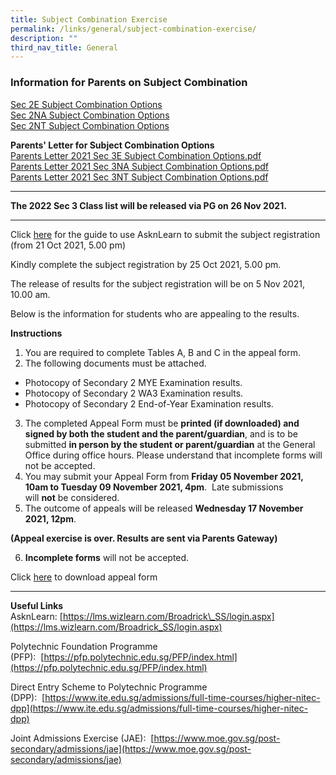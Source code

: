 ```yaml
---
title: Subject Combination Exercise
permalink: /links/general/subject-combination-exercise/
description: ""
third_nav_title: General
---
```

### Information for Parents on Subject Combination

[Sec 2E Subject Combination Options](/files/2021%20Sec%202%20Subject%20Combi%20Slides%20for%20Sec%202%20Express%20-%20Subj%20Registration%20-%20SchWeb.pdf) <br>
[Sec 2NA Subject Combination Options](/files/2021%20Sec%202%20Subject%20Combi%20Slides%20for%20Sec%202%20NA%20-%20Subj%20Registration%20-%20SchWeb.pdf) <br>
[Sec 2NT Subject Combination Options](/files/2021%20Sec%202%20Subject%20Combi%20Slides%20for%20Sec%202%20NT%20-%20Subj%20Registration%20-%20SchWeb.pdf)
  
**Parents' Letter for Subject Combination Options** <br>
[Parents Letter 2021 Sec 3E Subject Combination Options.pdf](/files/Parents%20Letter%202021%20Sec%203E%20Subject%20Combination%20Options.pdf) <br>
[Parents Letter 2021 Sec 3NA Subject Combination Options.pdf](/files/Parents%20Letter%202021%20Sec%203NA%20Subject%20Combination%20Options.pdf) <br>
[Parents Letter 2021 Sec 3NT Subject Combination Options.pdf](/files/Parents%20Letter%202021%20Sec%203NT%20Subject%20Combination%20Options.pdf)

----------------

**The 2022 Sec 3 Class list will be released via PG on 26 Nov 2021.**

---------------

Click [here](/files/Guide%20to%20Login%20to%20AsknLearn-%20For%20SchWeb.pdf) for the guide to use AsknLearn to submit the subject registration (from 21 Oct 2021, 5.00 pm)  
  
Kindly complete the subject registration by 25 Oct 2021, 5.00 pm.
  
The release of results for the subject registration will be on 5 Nov 2021, 10.00 am.  
  
Below is the information for students who are appealing to the results.  

**Instructions** <br>
1. You are required to complete Tables A, B and C in the appeal form.
2. The following documents must be attached.
* Photocopy of Secondary 2 MYE Examination results.
* Photocopy of Secondary 2 WA3 Examination results.
* Photocopy of Secondary 2 End-of-Year Examination results.
3. The completed Appeal Form must be **printed (if downloaded) and signed by both the student and the parent/guardian**, and is to be submitted **in person by the student or parent/guardian** at the General Office during office hours. Please understand that incomplete forms will not be accepted.
4. You may submit your Appeal Form from **Friday 05 November 2021, 10am to Tuesday 09 November 2021, 4pm**.  Late submissions will **not** be considered.
5. The outcome of appeals will be released **Wednesday 17 November 2021, 12pm**.

**(Appeal exercise is over. Results are sent via Parents Gateway)**

6. **Incomplete forms** will not be accepted.

Click [here](/files/2021%20Sec%202%20Subj%20Combi%20Appeal%20Form.pdf) to download appeal form

-----------

**Useful Links** <br>
AsknLearn: [https://lms.wizlearn.com/Broadrick\_SS/login.aspx](https://lms.wizlearn.com/Broadrick_SS/login.aspx)  
  
Polytechnic Foundation Programme (PFP):  [https://pfp.polytechnic.edu.sg/PFP/index.html](https://pfp.polytechnic.edu.sg/PFP/index.html)  
  
Direct Entry Scheme to Polytechnic Programme (DPP):  [https://www.ite.edu.sg/admissions/full-time-courses/higher-nitec-dpp](https://www.ite.edu.sg/admissions/full-time-courses/higher-nitec-dpp)  
  
Joint Admissions Exercise (JAE):  [https://www.moe.gov.sg/post-secondary/admissions/jae](https://www.moe.gov.sg/post-secondary/admissions/jae)